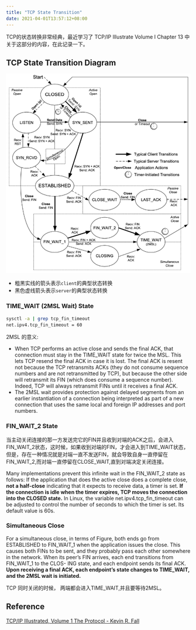 ```yaml
---
title: "TCP State Transition"
date: 2021-04-01T13:57:12+08:00
---
```


TCP的状态转换非常经典，最近学习了 TCP/IP Illustrate Volume I Chapter 13 中关于这部分的内容，在此记录一下。

## TCP State Transition Diagram

![TCP 状态转换图](image-20220528143008282.png)

+ 粗黑实线的箭头表示`client`的典型状态转换
+ 黑色虚线箭头表示`server`的典型状态转换

### TIME_WAIT (2MSL Wait) State

```bash
sysctl -a | grep tcp_fin_timeout
net.ipv4.tcp_fin_timeout = 60
```

2MSL 的意义:

+ When TCP performs an active close and sends the final ACK, that connection must stay in the TIME_WAIT state for twice the MSL. This lets TCP resend the final ACK in case it is lost. The final ACK is resent not because the TCP retransmits ACKs (they do not consume sequence numbers and are not retransmitted by TCP), but because the other side will retransmit its FIN (which does consume a sequence number). Indeed, TCP will always retransmit FINs until it receives a final ACK.
+ The 2MSL wait provides protection against delayed segments from an earlier instantiation of a connection being interpreted as part of a new connection that uses the same local and foreign IP addresses and port numbers. 

### FIN_WAIT_2 State

当主动关闭连接的那一方发送完它的FIN并且收到对端的ACK之后，会进入FIN_WAIT_2状态，这时候，如果收到对端的FIN，才会进入到TIME_WAIT状态，但是，存在一种情况就是对端一直不发送FIN，就会导致自身一直停留在FIN_WAIT_2,而对端一直停留在CLOSE_WAIT,直到对端决定关闭连接。

Many implementations prevent this infinite wait in the FIN_WAIT_2 state as follows: If the application that does the active close does a complete close, **not a half-close** indicating that it expects to receive data, a timer is set. **If the connection is idle when the timer expires, TCP moves the connection into the CLOSED state.** In Linux, the variable net.ipv4.tcp_fin_timeout can be adjusted to control the number of seconds to which the timer is set. Its default value is 60s.

### Simultaneous Close

For a simultaneous close, in terms of Figure, both ends go from ESTABLISHED to FIN_WAIT_1 when the application issues the close. This causes both FINs to be sent, and they probably pass each other somewhere in the network. When its peer’s FIN arrives, each end transitions from FIN_WAIT_1 to the CLOS- ING state, and each endpoint sends its final ACK. **Upon receiving a final ACK, each endpoint’s state changes to TIME_WAIT, and the 2MSL wait is initiated.**

TCP 同时关闭的时候， 两端都会进入TIME_WAIT,并且要等待2MSL。

## Reference

[TCP/IP Illustrated, Volume 1 The Protocol - Kevin R. Fall](https://www.oreilly.com/library/view/tcpip-illustrated-volume/9780132808200/)
